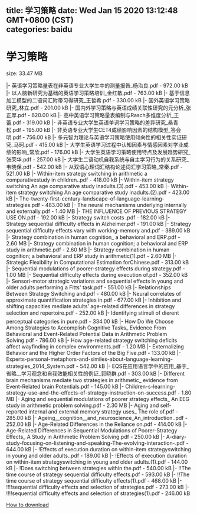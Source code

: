 
title: 学习策略
date: Wed Jan 15 2020 13:12:48 GMT+0800 (CST)    
categories: baidu
---

# 学习策略
size: 33.47 MB
 
 
|- 英语学习策略量表在非英语专业大学生中的测量报告_杨治良.pdf - 972.00 kB
|- 以人脑新研究为基础的英语学习策略培训_金红敏.pdf - 763.00 kB
|- 基于信息加工模型的二语词汇附带习得研究_王哲希.pdf - 330.00 kB
|- 国外英语学习策略研究_林立.pdf - 201.00 kB
|- 国内外学习策略与英语成绩关联性研究的元分析_张正厚.pdf - 620.00 kB
|- 高中英语学习策略量表编制与Rasch多维度分析_王蕾.pdf - 319.00 kB
|- 非英语专业大学生英语单词学习策略的差异研究_桑青松.pdf - 195.00 kB
|- 非英语专业大学生CET4成绩影响因素的结构模型_答会明.pdf - 756.00 kB
|- 多元智力理论与英语学习策略使用倾向性的相关性实证研究_马珂.pdf - 415.00 kB
|- 大学生英语学习过程中认知因素与情感因素对学业成绩的影响_常欣.pdf - 176.00 kB
|- 大学生英语学习策略使用特点及发展趋势研究_张荣华.pdf - 257.00 kB
|- 大学生二语动机自我系统与自主学习行为的关系研究_韦晓保.pdf - 542.00 kB
|- 从双语心理词汇结构论述词汇学习策略_常秦.pdf - 521.00 kB
|- Within-item strategy switching in arithmetic a comparativestudy in children..pdf - 418.00 kB
|- Within-item strategy switching An age comparative study inadults.(3).pdf - 453.00 kB
|- Within-item strategy switching An age comparative study inadults.(2).pdf - 423.00 kB
|- The-twenty-first-century-landscape-of-language-learning-strategies.pdf - 483.00 kB
|- The neural mechanisms underlying internally and externally.pdf - 1.40 MB
|- THE INFLUENCE OF PREVIOUS STRATEGY USE ON.pdf - 192.00 kB
|- Strategy switch costs .pdf - 182.00 kB
|- Strategy sequential difficulty effects in Alzheimer.pdf - 191.00 kB
|- Strategy sequential difﬁculty effects vary with working-memory and.pdf - 389.00 kB
|- Strategy combination in human cognition_ a behavioral and ERP.pdf - 2.60 MB
|- Strategy combination in human cognition; a behavioral and ERP study in arithmetic.pdf - 2.60 MB
|- Strategy combination in human cognition; a behavioral and ERP study in arithmetic(1).pdf - 2.60 MB
|- Strategic Flexibility in Computational Estimation forChinese.pdf - 313.00 kB
|- Sequential modulations of poorer-strategy effects during strategy.pdf - 1.00 MB
|- Sequential difficulty effects during execution of.pdf - 352.00 kB
|- Sensori-motor strategic variations and sequential effects in young and older adults performing a Fitts' task.pdf - 551.00 kB
|- Relationships Between Strategy Switching and.pdf - 480.00 kB
|- Neural correlates of approximate quantification strategies in.pdf - 677.00 kB
|- Inhibition and shifting capacities mediate adults’ age-related differences in strategy selection and repertoire.pdf - 252.00 kB
|- Identifying stimuli of dierent perceptual categories in pure.pdf - 334.00 kB
|- How Do We Choose Among Strategies to Accomplish Cognitive Tasks_ Evidence From Behavioral and Event-Related Potential Data in Arithmetic Problem Solving.pdf - 786.00 kB
|- How age-related strategy switching deficits affect wayfinding in complex environments.pdf - 1.20 MB
|- Externalizing Behavior and the Higher Order Factors of the Big Five.pdf - 133.00 kB
|- Experts-personal-metaphors-and-similes-about-language-learning-strategies_2014_System.pdf - 542.00 kB
|- EQS在应用语言学中的应用_基于_省略__学习观念和自我效能相关性的例证_郭晓群.pdf - 303.00 kB
|- Different brain mechanisms mediate two strategies in arithmetic_ evidence from Event-Related brain Potentials.pdf - 145.00 kB
|- Children-s-learning-strategy-use-and-the-effects-of-strategy-instruction-on-success.pdf - 1.80 MB
|- Aging and sequential modulations of poorer strategy effects_ An EEG study in arithmetic problem solving.pdf - 2.30 MB
|- Aging and self-reported internal and external memory strategy uses_ The role of.pdf - 285.00 kB
|- Ageing__cognition__and_neuroscience_An_introduction..pdf - 252.00 kB
|- Age-Related Differences in the Reliance on.pdf - 414.00 kB
|- Age-Related Differences in Sequential Modulations of Poorer-Strategy Effects_ A Study in Arithmetic Problem Solving.pdf - 250.00 kB
|- A-diary-study-focusing-on-listening-and-speaking-The-evolving-interaction-.pdf - 644.00 kB
|- !Effects of execution duration on within-item strategyswitching in young and older adults..pdf - 189.00 kB
|- !Effects of execution duration on within-item strategyswitching in young and older adults.(1).pdf - 144.00 kB
|- !Does switching between strategies within the.pdf - 540.00 kB
|- !!The time course of strategy sequential difficulty effects.pdf - 593.00 kB
|- !!The time course of strategy sequential difficulty effects(1).pdf - 468.00 kB
|- !!!!sequential difficulty effects and selection of strategies.pdf - 273.00 kB
|- !!!!sequential difficulty effects and selection of strategies(1).pdf - 246.00 kB

[How to download](https://bpcam.bemobtrk.com/go/2ceec3aa-1ca2-46d6-b9ff-aaa5c184517c?jno=524)